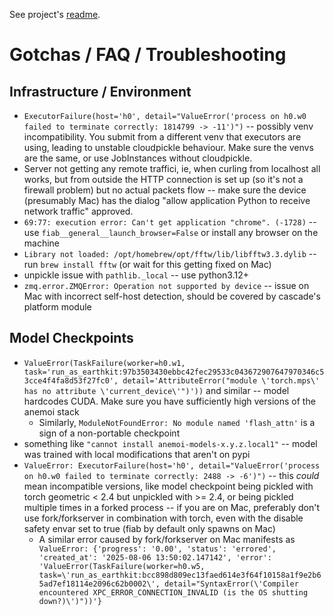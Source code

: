 See project's [readme](https://github.com/ecmwf/forecast-in-a-box/blob/main/README.md).

# Gotchas / FAQ / Troubleshooting
## Infrastructure / Environment
* `ExecutorFailure(host='h0', detail="ValueError('process on h0.w0 failed to terminate correctly: 1814799 -> -11')")` -- possibly venv incompatibility. You submit from a different venv that executors are using, leading to unstable cloudpickle behaviour. Make sure the venvs are the same, or use JobInstances without cloudpickle.
* Server not getting any remote traffici, ie, when curling from localhost all works, but from outside the HTTP connection is set up (so it's not a firewall problem) but no actual packets flow -- make sure the device (presumably Mac) has the dialog "allow application Python to receive network traffic" approved.
* `69:77: execution error: Can't get application "chrome". (-1728)` -- use `fiab__general__launch_browser=False` or install any browser on the machine
* `Library not loaded: /opt/homebrew/opt/fftw/lib/libfftw3.3.dylib` -- run `brew install fftw` (or wait for this getting fixed on Mac)
* unpickle issue with `pathlib._local` -- use python3.12+
* `zmq.error.ZMQError: Operation not supported by device` -- issue on Mac with incorrect self-host detection, should be covered by cascade's platform module

## Model Checkpoints
* `ValueError(TaskFailure(worker=h0.w1, task='run_as_earthkit:97b3503430ebbc42fec29533c043672907647970346c53cce4f4fa8d53f27fc0', detail='AttributeError("module \'torch.mps\' has no attribute \'current_device\'")'))` and similar -- model hardcodes CUDA. Make sure you have sufficiently high versions of the anemoi stack
  * Similarly, `ModuleNotFoundError: No module named 'flash_attn'` is a sign of a non-portable checkpoint
* something like `"cannot install anemoi-models-x.y.z.local1"` -- model was trained with local modifications that aren't on pypi
* `ValueError: ExecutorFailure(host='h0', detail="ValueError('process on h0.w0 failed to terminate correctly: 2488 -> -6')")` -- this *could* mean incompatible versions, like model checkpoint being pickled with torch geometric < 2.4 but unpickled with >= 2.4, or being pickled multiple times in a forked process -- if you are on Mac, preferably don't use fork/forkserver in combination with torch, even with the disable safety envar set to true (fiab by default only spawns on Mac)
  * A similar error caused by fork/forkserver on Mac manifests as ` ValueError: {'progress': '0.00', 'status': 'errored', 'created_at': '2025-08-06 13:50:02.147142', 'error': 'ValueError(TaskFailure(worker=h0.w5, task=\'run_as_earthkit:bcc898d809ec13faed614e3f64f10158a1f9e2b65ad7ef18114e2096c62b0002\', detail="SyntaxError(\'Compiler encountered XPC_ERROR_CONNECTION_INVALID (is the OS shutting down?)\')"))'}`
